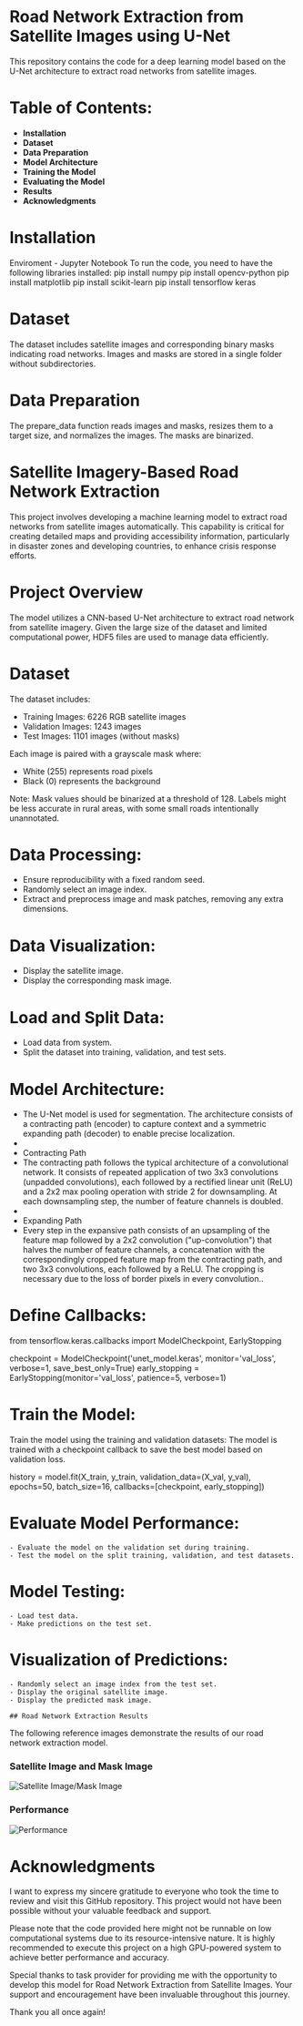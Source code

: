 # Road Network Extraction from Satellite Images using U-Net
This repository contains the code for a deep learning model based on the U-Net architecture to extract road networks from satellite images.

# Table of Contents:
   - **Installation**
   - **Dataset**
   - **Data Preparation**
   - **Model Architecture**
   - **Training the Model**
   - **Evaluating the Model**
   - **Results**
   - **Acknowledgments**
  

# Installation
Enviroment - Jupyter Notebook
To run the code, you need to have the following libraries installed:
pip install numpy 
pip install opencv-python 
pip install matplotlib 
pip install scikit-learn 
pip install tensorflow keras

# Dataset
The dataset includes satellite images and corresponding binary masks indicating road networks. Images and masks are stored in a single folder without subdirectories.

# Data Preparation
The prepare_data function reads images and masks, resizes them to a target size, and normalizes the images. The masks are binarized.

# Satellite Imagery-Based Road Network Extraction

This project involves developing a machine learning model to extract road networks from satellite images automatically. This capability is critical for creating detailed maps and providing accessibility information, particularly in disaster zones and developing countries, to enhance crisis response efforts.

# Project Overview

The model utilizes a CNN-based U-Net architecture to extract road network from satellite imagery. Given the large size of the dataset and limited computational power, HDF5 files are used to manage data efficiently.

# Dataset

The dataset includes:
- Training Images: 6226 RGB satellite images
- Validation Images: 1243 images
- Test Images: 1101 images (without masks)

Each image is paired with a grayscale mask where:
- White (255) represents road pixels
- Black (0) represents the background

Note: Mask values should be binarized at a threshold of 128. Labels might be less accurate in rural areas, with some small roads intentionally unannotated.

# Data Processing:
   - Ensure reproducibility with a fixed random seed.
   - Randomly select an image index.
   - Extract and preprocess image and mask patches, removing any extra dimensions.

# Data Visualization:
   - Display the satellite image.
   - Display the corresponding mask image.
     
# Load and Split Data:
   - Load data from system.
   - Split the dataset into training, validation, and test sets.

# Model Architecture:
   - The U-Net model is used for segmentation. The architecture consists of a contracting path (encoder) to capture context and a symmetric expanding path (decoder) to enable precise localization.
   -
   - Contracting Path
   - The contracting path follows the typical architecture of a convolutional network. It consists of repeated application of two 3x3 convolutions (unpadded convolutions), each followed by a rectified linear unit (ReLU) and a 2x2 max pooling operation with stride 2 for downsampling. At each downsampling step, the number of feature channels is doubled.
   -
   - Expanding Path
   - Every step in the expansive path consists of an upsampling of the feature map followed by a 2x2 convolution ("up-convolution") that halves the number of feature channels, a concatenation with the correspondingly cropped feature map from the contracting path, and two 3x3 convolutions, each followed by a ReLU. The cropping is necessary due to the loss of border pixels in every convolution..

# Define Callbacks:
  
   from tensorflow.keras.callbacks import ModelCheckpoint, EarlyStopping

   checkpoint = ModelCheckpoint('unet_model.keras', monitor='val_loss', verbose=1, save_best_only=True)
   early_stopping = EarlyStopping(monitor='val_loss', patience=5, verbose=1)

# Train the Model:
   Train the model using the training and validation datasets:
   The model is trained with a checkpoint callback to save the best model based on validation loss.
 
   history = model.fit(X_train, y_train,
                       validation_data=(X_val, y_val),
                       epochs=50,
                       batch_size=16,
                       callbacks=[checkpoint, early_stopping])
  

# Evaluate Model Performance:
    - Evaluate the model on the validation set during training.
    - Test the model on the split training, validation, and test datasets.

# Model Testing:
    - Load test data.
    - Make predictions on the test set.

# Visualization of Predictions:
    - Randomly select an image index from the test set.
    - Display the original satellite image.
    - Display the predicted mask image.

    ## Road Network Extraction Results


The following reference images demonstrate the results of our road network extraction model.

### Satellite Image and Mask Image
![Satellite Image/Mask Image](Screenshot%20(51).png)

### Performance
![Performance](Screenshot%20(52).png)

    
#  Acknowledgments
I want to express my sincere gratitude to everyone who took the time to review and visit this GitHub repository. This project would not have been possible without your valuable feedback and support.

Please note that the code provided here might not be runnable on low computational systems due to its resource-intensive nature. It is highly recommended to execute this project on a high GPU-powered system to achieve better performance and accuracy.

Special thanks to task provider for providing me with the opportunity to develop this model for Road Network Extraction from Satellite Images. Your support and encouragement have been invaluable throughout this journey.

Thank you all once again!
